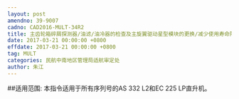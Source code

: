 ```yaml
---
layout: post
amendno: 39-9007
cadno: CAD2016-MULT-34R2
title: 主齿轮箱碎屑探测器/油滤/油冷器的检查及主旋翼驱动星型模块的更换/减少使用寿命限制
date: 2017-03-21 00:00:00 +0800
effdate: 2017-03-21 00:00:00 +0800
tag: MULT
categories: 民航中南地区管理局适航审定处
author: 朱江
---
```


##适用范围:
本指令适用于所有序列号的AS 332 L2和EC 225 LP直升机。

